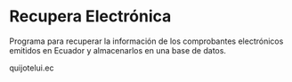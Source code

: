 # Recupera Electrónica
Programa para recuperar la información de los comprobantes electrónicos emitidos en Ecuador y almacenarlos en una base de datos.

quijotelui.ec
